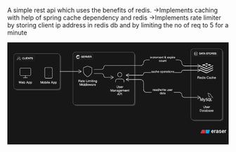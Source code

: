 A simple rest api which uses the benefits of redis.
    ->Implements caching with help of spring cache dependency and redis
    ->Implements rate limiter by storing client ip address in redis db and by limiting the no of req to 5 for a minute

![Redis Proxy Architecture](assets/architecture.png)
